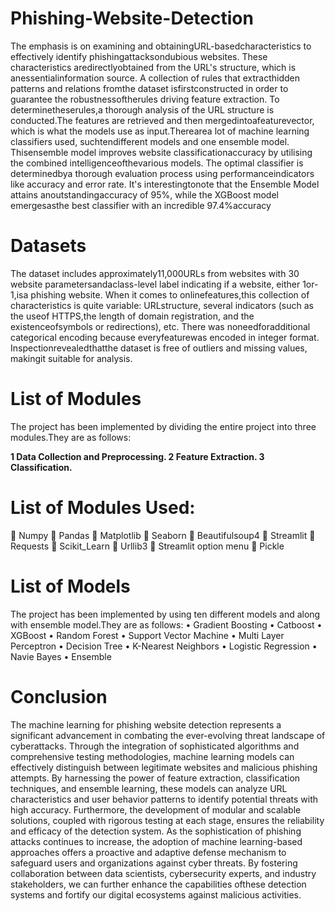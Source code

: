 # Phishing-Website-Detection
The emphasis is on examining and obtainingURL-basedcharacteristics to effectively identify phishingattacksondubious websites. These characteristics aredirectlyobtained from the URL's structure, which is anessentialinformation source. A collection of rules that extracthidden patterns and relations fromthe dataset isfirstconstructed in order to guarantee the robustnessoftherules driving feature extraction. To determinetheserules,a thorough analysis of the URL structure is conducted.The features are retrieved and then mergedintoafeaturevector, which is what the models use as input.Therearea lot of machine learning classifiers used, suchtendifferent models and one ensemble model. Thisensemble model improves website classificationaccuracy by utilising the combined intelligenceofthevarious models. The optimal classifier is determinedbya thorough evaluation process using performanceindicators like accuracy and error rate. It's interestingtonote that the Ensemble Model attains anoutstandingaccuracy of 95%, while the XGBoost model emergesasthe best classifier with an incredible 97.4%accuracy

# Datasets
The dataset includes approximately11,000URLs from websites with 30 website parametersandaclass-level label indicating if a website, either 1or-1,isa phishing website. When it comes to onlinefeatures,this collection of characteristics is quite variable: URLstructure, several indicators (such as the useof HTTPS,the length of domain registration, and the existenceofsymbols or redirections), etc. There was noneedforadditional categorical encoding because everyfeaturewas encoded in integer format. Inspectionrevealedthatthe dataset is free of outliers and missing values, makingit suitable for analysis.

# List of Modules
The project has been implemented by dividing the entire project into three modules.They are as follows:

**1 Data Collection and Preprocessing.
2 Feature Extraction.
3 Classification.**

# List of Modules Used:

 Numpy
 Pandas
 Matplotlib
 Seaborn
 Beautifulsoup4
 Streamlit
 Requests
 Scikit_Learn
 Urllib3
 Streamlit option menu
 Pickle 

# List of Models

The project has been implemented by using ten different models and along with ensemble model.They are as follows:
• Gradient Boosting
• Catboost
• XGBoost
• Random Forest
• Support Vector Machine
• Multi Layer Perceptron
• Decision Tree
• K-Nearest Neighbors
• Logistic Regression
• Navie Bayes
• Ensemble 

# Conclusion
The machine learning for phishing website detection represents a significant advancement in combating the ever-evolving threat landscape of cyberattacks. Through the integration of sophisticated algorithms and comprehensive testing methodologies, machine learning models can effectively distinguish between legitimate websites and malicious phishing attempts. By harnessing the power of feature extraction, classification techniques, and ensemble learning, these models can analyze URL characteristics and user behavior patterns to identify potential threats with high accuracy. Furthermore, the development of modular and scalable solutions, coupled with rigorous testing at each stage, ensures the reliability and efficacy of the detection system. As the sophistication of phishing attacks continues to increase, the adoption of machine learning-based approaches offers a proactive and adaptive defense mechanism to safeguard users and organizations against cyber threats. By fostering collaboration between data scientists, cybersecurity experts, and industry stakeholders, we can further enhance the capabilities ofthese detection systems and fortify our digital ecosystems against malicious activities. 

